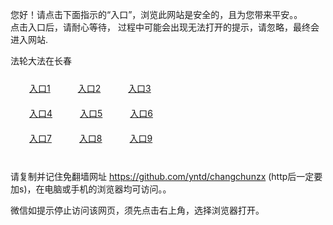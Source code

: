 您好！请点击下面指示的“入口”，浏览此网站是安全的，且为您带来平安。。 <br/>
点击入口后，请耐心等待， 过程中可能会出现无法打开的提示，请忽略，最终会进入网站. </br>

法轮大法在长春<br/>
<div style="padding:10px"><a style="margin:20px" target="_blank" href="https://d1rt0ern5e58aq.cloudfront.net/2Qpsp?icdjunui" id="ccLink1" rel="nofollow">入口1</a> <a target="_blank" style="margin:20px" href="https://d1f2bh1i9es3dg.cloudfront.net/2Qpsp?xrqynh" id="ccLink2" rel="nofollow">入口2</a> <a style="margin:20px" target="_blank" href="https://d2asg4e5efgx2a.cloudfront.net/2Qpsp?xuvppkhc" id="ccLink3" rel="nofollow">入口3</a></div>

<div style="padding:10px" ><a style="margin:20px" target="_blank" href="https://d1rt0ern5e58aq.cloudfront.net/2Qpsp?icdjunui" id="ccLink4" rel="nofollow">入口4</a> <a style="margin:20px" href="https://d1f2bh1i9es3dg.cloudfront.net/2Qpsp?xrqynh" target="_blank" id="ccLink5" rel="nofollow">入口5</a> <a style="margin:20px" href="https://d2asg4e5efgx2a.cloudfront.net/2Qpsp?xuvppkhc" target="_blank" id="ccLink6" rel="nofollow">入口6</a></div>

<div style="padding:10px"><a style="margin:20px" target="_blank" href="https://d1rt0ern5e58aq.cloudfront.net/2Qpsp?icdjunui" id="ccLink7" rel="nofollow">入口7</a> <a style="margin:20px" href="https://d1f2bh1i9es3dg.cloudfront.net/2Qpsp?xrqynh" target="_blank" id="ccLink8" rel="nofollow">入口8</a> <a style="margin:20px" target="_blank" href="https://d2asg4e5efgx2a.cloudfront.net/2Qpsp?xuvppkhc" id="ccLink9" rel="nofollow">入口9</a></div>

<br/>



请复制并记住免翻墙网址 https://github.com/yntd/changchunzx (http后一定要加s)，在电脑或手机的浏览器均可访问。。<br/>

微信如提示停止访问该网页，须先点击右上角，选择浏览器打开。
